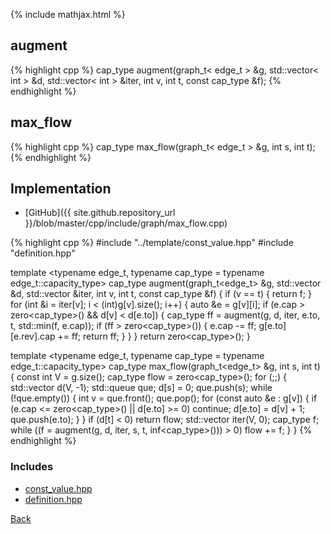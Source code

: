 {% include mathjax.html %}

## augment

{% highlight cpp %}
cap_type augment(graph_t< edge_t > &g, std::vector< int > &d, std::vector< int > &iter, int v, int t, const cap_type &f);
{% endhighlight %}

## max_flow

{% highlight cpp %}
cap_type max_flow(graph_t< edge_t > &g, int s, int t);
{% endhighlight %}

## Implementation

- [GitHub]({{ site.github.repository_url }}/blob/master/cpp/include/graph/max_flow.cpp)

{% highlight cpp %}
#include "../template/const_value.hpp"
#include "definition.hpp"

template <typename edge_t, typename cap_type = typename edge_t::capacity_type>
cap_type augment(graph_t<edge_t> &g, std::vector<int> &d,
                 std::vector<int> &iter, int v, int t, const cap_type &f) {
  if (v == t) {
    return f;
  }
  for (int &i = iter[v]; i < (int)g[v].size(); i++) {
    auto &e = g[v][i];
    if (e.cap > zero<cap_type>() && d[v] < d[e.to]) {
      cap_type ff = augment(g, d, iter, e.to, t, std::min(f, e.cap));
      if (ff > zero<cap_type>()) {
        e.cap -= ff;
        g[e.to][e.rev].cap += ff;
        return ff;
      }
    }
  }
  return zero<cap_type>();
}

template <typename edge_t, typename cap_type = typename edge_t::capacity_type>
cap_type max_flow(graph_t<edge_t> &g, int s, int t) {
  const int V = g.size();
  cap_type flow = zero<cap_type>();
  for (;;) {
    std::vector<int> d(V, -1);
    std::queue<int> que;
    d[s] = 0;
    que.push(s);
    while (!que.empty()) {
      int v = que.front();
      que.pop();
      for (const auto &e : g[v]) {
        if (e.cap <= zero<cap_type>() || d[e.to] >= 0)
          continue;
        d[e.to] = d[v] + 1;
        que.push(e.to);
      }
    }
    if (d[t] < 0)
      return flow;
    std::vector<int> iter(V, 0);
    cap_type f;
    while ((f = augment(g, d, iter, s, t, inf<cap_type>())) > 0)
      flow += f;
  }
}
{% endhighlight %}

### Includes

- [const_value.hpp](../template/const_value)
- [definition.hpp](definition)

[Back](../..)
